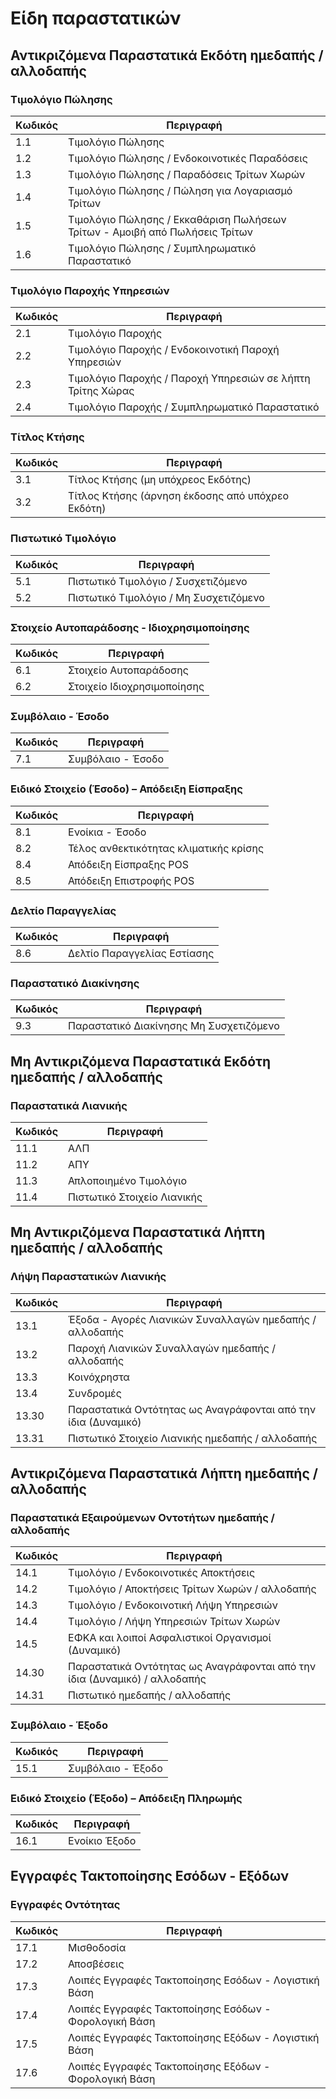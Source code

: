 # Είδη παραστατικών

## Αντικριζόμενα Παραστατικά Εκδότη ημεδαπής / αλλοδαπής

### Τιμολόγιο Πώλησης

| Κωδικός | Περιγραφή                                                                   |
|---------|-----------------------------------------------------------------------------|
| 1.1     | Τιμολόγιο Πώλησης                                                           |
| 1.2     | Τιμολόγιο Πώλησης / Ενδοκοινοτικές Παραδόσεις                               |
| 1.3     | Τιμολόγιο Πώλησης / Παραδόσεις Τρίτων Χωρών                                 |
| 1.4     | Τιμολόγιο Πώλησης / Πώληση για Λογαριασμό Τρίτων                            |
| 1.5     | Τιμολόγιο Πώλησης / Εκκαθάριση Πωλήσεων Τρίτων - Αμοιβή από Πωλήσεις Τρίτων |
| 1.6     | Τιμολόγιο Πώλησης / Συμπληρωματικό Παραστατικό                              |

### Τιμολόγιο Παροχής Υπηρεσιών

| Κωδικός | Περιγραφή                                                  |
|---------|------------------------------------------------------------|
| 2.1     | Τιμολόγιο Παροχής                                          |
| 2.2     | Τιμολόγιο Παροχής / Ενδοκοινοτική Παροχή Υπηρεσιών         |
| 2.3     | Τιμολόγιο Παροχής / Παροχή Υπηρεσιών σε λήπτη Τρίτης Χώρας |
| 2.4     | Τιμολόγιο Παροχής / Συμπληρωματικό Παραστατικό             |

### Τίτλος Κτήσης

| Κωδικός | Περιγραφή                                         |
|---------|---------------------------------------------------|
| 3.1     | Τίτλος Κτήσης (μη υπόχρεος Εκδότης)               |
| 3.2     | Τίτλος Κτήσης (άρνηση έκδοσης από υπόχρεο Εκδότη) |

### Πιστωτικό Τιμολόγιο

| Κωδικός | Περιγραφή                              |
|---------|----------------------------------------|
| 5.1     | Πιστωτικό Τιμολόγιο / Συσχετιζόμενο    |
| 5.2     | Πιστωτικό Τιμολόγιο / Μη Συσχετιζόμενο |

### Στοιχείο Αυτοπαράδοσης - Ιδιοχρησιμοποίησης

| Κωδικός | Περιγραφή                   |
|---------|-----------------------------|
| 6.1     | Στοιχείο Αυτοπαράδοσης      |
| 6.2     | Στοιχείο Ιδιοχρησιμοποίησης |

### Συμβόλαιο - Έσοδο

| Κωδικός | Περιγραφή         |
|---------|-------------------|
| 7.1     | Συμβόλαιο - Έσοδο |

### Ειδικό Στοιχείο (Έσοδο) – Απόδειξη Είσπραξης

| Κωδικός | Περιγραφή                              |
|---------|----------------------------------------|
| 8.1     | Ενοίκια - Έσοδο                        |
| 8.2     | Τέλος ανθεκτικότητας κλιματικής κρίσης |
| 8.4     | Απόδειξη Είσπραξης POS                 |
| 8.5     | Απόδειξη Επιστροφής POS                |

### Δελτίο Παραγγελίας

| Κωδικός | Περιγραφή                   |
|---------|-----------------------------|
| 8.6     | Δελτίο Παραγγελίας Εστίασης |

### Παραστατικό Διακίνησης

| Κωδικός | Περιγραφή                               |
|---------|-----------------------------------------|
| 9.3     | Παραστατικό Διακίνησης Μη Συσχετιζόμενο |

## Μη Αντικριζόμενα Παραστατικά Εκδότη ημεδαπής / αλλοδαπής

### Παραστατικά Λιανικής

| Κωδικός | Περιγραφή                   |
|---------|-----------------------------|
| 11.1    | ΑΛΠ                         |
| 11.2    | ΑΠΥ                         |
| 11.3    | Απλοποιημένο Τιμολόγιο      |
| 11.4    | Πιστωτικό Στοιχείο Λιανικής |

## Μη Αντικριζόμενα Παραστατικά Λήπτη ημεδαπής / αλλοδαπής

### Λήψη Παραστατικών Λιανικής

| Κωδικός | Περιγραφή                                                     |
|---------|---------------------------------------------------------------|
| 13.1    | Έξοδα - Αγορές Λιανικών Συναλλαγών ημεδαπής / αλλοδαπής       |
| 13.2    | Παροχή Λιανικών Συναλλαγών ημεδαπής / αλλοδαπής               |
| 13.3    | Κοινόχρηστα                                                   |
| 13.4    | Συνδρομές                                                     |
| 13.30   | Παραστατικά Οντότητας ως Αναγράφονται από την ίδια (Δυναμικό) |
| 13.31   | Πιστωτικό Στοιχείο Λιανικής ημεδαπής / αλλοδαπής              |

## Αντικριζόμενα Παραστατικά Λήπτη ημεδαπής / αλλοδαπής

### Παραστατικά Εξαιρούμενων Οντοτήτων ημεδαπής / αλλοδαπής

| Κωδικός | Περιγραφή                                                                 |
|---------|---------------------------------------------------------------------------|
| 14.1    | Τιμολόγιο / Ενδοκοινοτικές Αποκτήσεις                                     |
| 14.2    | Τιμολόγιο / Αποκτήσεις Τρίτων Χωρών / αλλοδαπής                           |
| 14.3    | Τιμολόγιο / Ενδοκοινοτική Λήψη Υπηρεσιών                                  |
| 14.4    | Τιμολόγιο / Λήψη Υπηρεσιών Τρίτων Χωρών                                   |
| 14.5    | ΕΦΚΑ και λοιποί Ασφαλιστικοί Οργανισμοί (Δυναμικό)                        |
| 14.30   | Παραστατικά Οντότητας ως Αναγράφονται από την ίδια (Δυναμικό) / αλλοδαπής |
| 14.31   | Πιστωτικό ημεδαπής / αλλοδαπής                                            |

### Συμβόλαιο - Έξοδο

| Κωδικός | Περιγραφή         |
|---------|-------------------|
| 15.1    | Συμβόλαιο - Έξοδο |

### Ειδικό Στοιχείο (Έξοδο) – Απόδειξη Πληρωμής

| Κωδικός | Περιγραφή     |
|---------|---------------|
| 16.1    | Ενοίκιο Έξοδο |

## Εγγραφές Τακτοποίησης Εσόδων - Εξόδων

### Εγγραφές Οντότητας

| Κωδικός | Περιγραφή                                             |
|---------|-------------------------------------------------------|
| 17.1    | Μισθοδοσία                                            |
| 17.2    | Αποσβέσεις                                            |
| 17.3    | Λοιπές Εγγραφές Τακτοποίησης Εσόδων - Λογιστική Βάση  |
| 17.4    | Λοιπές Εγγραφές Τακτοποίησης Εσόδων - Φορολογική Βάση |
| 17.5    | Λοιπές Εγγραφές Τακτοποίησης Εξόδων - Λογιστική Βάση  |
| 17.6    | Λοιπές Εγγραφές Τακτοποίησης Εξόδων - Φορολογική Βάση |